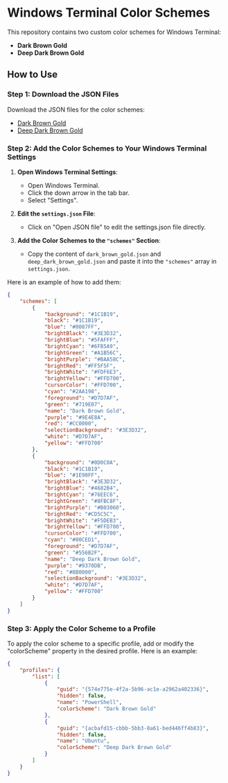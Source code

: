 # Windows Terminal Color Schemes

This repository contains two custom color schemes for Windows Terminal:

- **Dark Brown Gold**
- **Deep Dark Brown Gold**

## How to Use

### Step 1: Download the JSON Files

Download the JSON files for the color schemes:

- [Dark Brown Gold](./dark_brown_gold.json)
- [Deep Dark Brown Gold](./deep_dark_brown_gold.json)

### Step 2: Add the Color Schemes to Your Windows Terminal Settings

1. **Open Windows Terminal Settings**:
   - Open Windows Terminal.
   - Click the down arrow in the tab bar.
   - Select "Settings".

2. **Edit the `settings.json` File**:
   - Click on "Open JSON file" to edit the settings.json file directly.

3. **Add the Color Schemes to the `"schemes"` Section**:
   - Copy the content of `dark_brown_gold.json` and `deep_dark_brown_gold.json` and paste it into the `"schemes"` array in `settings.json`.

Here is an example of how to add them:

```json
{
    "schemes": [
        {
            "background": "#1C1B19",
            "black": "#1C1B19",
            "blue": "#0087FF",
            "brightBlack": "#3E3D32",
            "brightBlue": "#5FAFFF",
            "brightCyan": "#6FB5A9",
            "brightGreen": "#A1B56C",
            "brightPurple": "#BAA58C",
            "brightRed": "#FF5F5F",
            "brightWhite": "#FDF6E3",
            "brightYellow": "#FFD700",
            "cursorColor": "#FFD700",
            "cyan": "#2AA198",
            "foreground": "#D7D7AF",
            "green": "#719E07",
            "name": "Dark Brown Gold",
            "purple": "#9E4E8A",
            "red": "#CC0000",
            "selectionBackground": "#3E3D32",
            "white": "#D7D7AF",
            "yellow": "#FFD700"
        },
        {
            "background": "#0D0C0A",
            "black": "#1C1B19",
            "blue": "#1E90FF",
            "brightBlack": "#3E3D32",
            "brightBlue": "#4682B4",
            "brightCyan": "#76EEC6",
            "brightGreen": "#8FBC8F",
            "brightPurple": "#B03060",
            "brightRed": "#CD5C5C",
            "brightWhite": "#F5DEB3",
            "brightYellow": "#FFD700",
            "cursorColor": "#FFD700",
            "cyan": "#00CED1",
            "foreground": "#D7D7AF",
            "green": "#556B2F",
            "name": "Deep Dark Brown Gold",
            "purple": "#9370DB",
            "red": "#8B0000",
            "selectionBackground": "#3E3D32",
            "white": "#D7D7AF",
            "yellow": "#FFD700"
        }
    ]
}
```
### Step 3:  Apply the Color Scheme to a Profile

To apply the color scheme to a specific profile, add or modify the "colorScheme" property in the desired profile. Here is an example:

```json
{
    "profiles": {
        "list": [
            {
                "guid": "{574e775e-4f2a-5b96-ac1e-a2962a402336}",
                "hidden": false,
                "name": "PowerShell",
                "colorScheme": "Dark Brown Gold"
            },
            {
                "guid": "{acbafd15-cbbb-5bb3-8a61-bed446ff4b83}",
                "hidden": false,
                "name": "Ubuntu",
                "colorScheme": "Deep Dark Brown Gold"
            }
        ]
    }
}
```


